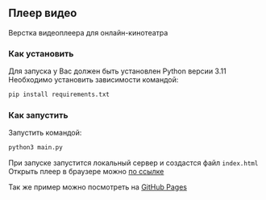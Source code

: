 ## Плеер видео

Верстка видеоплеера для онлайн-кинотеатра

### Как установить
Для запуска у Вас должен быть установлен Python версии 3.11
Необходимо установить зависимости командой:
```bash
pip install requirements.txt
```
### Как запустить
Запустить командой:
```bash
python3 main.py
```
При запуске запустится локальный сервер и создастся файл  `index.html`
Открыть плеер в браузере можно [по ссылке](http://localhost:8085/)

Так же пример можно посмотреть на [GitHub Pages](https://srgmarkov.github.io/video_player/)